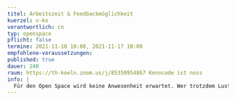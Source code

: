```yaml
---
titel: Arbeitszeit & Feedbackmöglichkeit
kuerzel: v-ko
verantwortlich: cn
typ: openspace
pflicht: false
termine: 2021-11-10 10:00, 2021-11-17 10:00
empfohlene-voraussetzungen:
published: true
dauer: 240
raum: https://th-koeln.zoom.us/j/85350954867 Kenncode ist noss
info: |
  Für den Open Space wird keine Anwesenheit erwartet. Wer trotzdem Lust hat zu kommen, wer Feedback möchte, oder oder oder – ich bin am Standort ;) 
---
```

